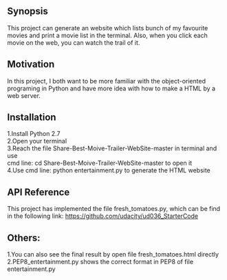 ## Synopsis

This project can generate an website which lists bunch of my favourite movies and print a movie list in the terminal. Also, when you click each movie on the web, you can watch the trail of it.


## Motivation

In this project, I both want to be more familiar with the object-oriented programing in Python and have more idea with how to make a HTML by a web server.


## Installation

1.Install Python 2.7<br>
2.Open your terminal<br>
3.Reach the file Share-Best-Moive-Trailer-WebSite-master in terminal and use <br>
cmd line: cd Share-Best-Moive-Trailer-WebSite-master to open it<br>
4.Use cmd line: python entertainment.py to generate the HTML website<br>


## API Reference
This project has implemented the file fresh_tomatoes.py, which can be find in the following link: https://github.com/udacity/ud036_StarterCode


## Others:

1.You can also see the final result by open file fresh_tomatoes.html directly<br>
2.PEP8_entertainment.py shows the correct format in PEP8 of file entertainment.py<br>

